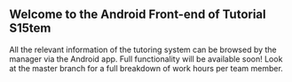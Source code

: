 ## Welcome to the Android Front-end of Tutorial S15tem
All the relevant information of the tutoring system can be browsed by the manager via the Android app. Full functionality will be available soon! Look at the master branch for a full breakdown of work hours per team member.
